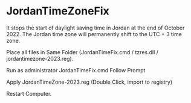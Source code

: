 # JordanTimeZoneFix
It stops the start of daylight saving time in Jordan at the end of October 2022. The Jordan time zone will permanently shift to the UTC + 3 time zone.



Place all files in Same Folder (JordanTimeFix.cmd / tzres.dll / jordantimezone-2023.reg).

Run as administrator  JordanTimeFix.cmd 
Follow Prompt

Apply JordanTimeZone-2023.reg (Double Click, import to registry)

Restart Computer.

